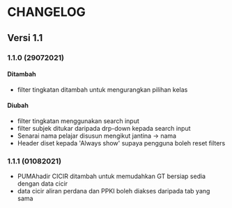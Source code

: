 # CHANGELOG

## Versi 1.1
### 1.1.0 (29072021)
#### Ditambah
- filter tingkatan ditambah untuk mengurangkan pilihan kelas

#### Diubah
- filter tingkatan menggunakan search input
- filter subjek ditukar daripada drp-down kepada search input
- Senarai nama pelajar disusun mengikut jantina -> nama
- Header diset kepada 'Always show' supaya pengguna boleh reset filters



### 1.1.1 (01082021)
- PUMAhadir CICIR ditambah untuk memudahkan GT bersiap sedia dengan data cicir
- data cicir aliran perdana dan PPKI boleh diakses daripada tab yang sama
